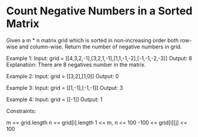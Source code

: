 # Count Negative Numbers in a Sorted Matrix

Given a m * n matrix grid which is sorted in non-increasing order both row-wise and column-wise. 
Return the number of negative numbers in grid.

Example 1:
Input: grid = [[4,3,2,-1],[3,2,1,-1],[1,1,-1,-2],[-1,-1,-2,-3]]
Output: 8
Explanation: There are 8 negatives number in the matrix.

Example 2:
Input: grid = [[3,2],[1,0]]
Output: 0

Example 3:
Input: grid = [[1,-1],[-1,-1]]
Output: 3

Example 4:
Input: grid = [[-1]]
Output: 1
 
Constraints:

m == grid.length
n == grid[i].length
1 <= m, n <= 100
-100 <= grid[i][j] <= 100